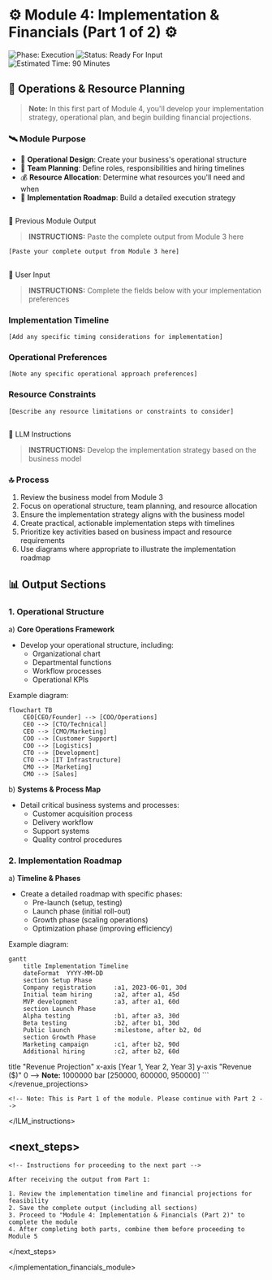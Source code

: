 # ⚙️ Module 4: Implementation & Financials (Part 1 of 2) ⚙️

![Phase: Execution](https://img.shields.io/badge/Phase-Execution-5BCEFA?style=for-the-badge)
![Status: Ready For Input](https://img.shields.io/badge/Status-Ready_For_Input-22C55E?style=for-the-badge)
![Estimated Time: 90 Minutes](https://img.shields.io/badge/Estimated_Time-90_Minutes-F5A9B8?style=flat-square)

## 👮 Operations & Resource Planning

> **Note:** In this first part of Module 4, you'll develop your implementation strategy, operational plan, and begin building financial projections.

### 🛰️ Module Purpose

- 💼 **Operational Design**: Create your business's operational structure
- 👬 **Team Planning**: Define roles, responsibilities and hiring timelines
- 💰 **Resource Allocation**: Determine what resources you'll need and when
- 📎 **Implementation Roadmap**: Build a detailed execution strategy

## 
📂 Previous Module Output

> **INSTRUCTIONS:** Paste the complete output from Module 3 here
```
[Paste your complete output from Module 3 here]
```



## 
📝 User Input

> **INSTRUCTIONS:** Complete the fields below with your implementation preferences

### Implementation Timeline
```
[Add any specific timing considerations for implementation]
```

### Operational Preferences
```
[Note any specific operational approach preferences]
```

### Resource Constraints
```
[Describe any resource limitations or constraints to consider]
```



## 
📓 LLM Instructions

> **INSTRUCTIONS:** Develop the implementation strategy based on the business model

### 🔝 Process

1. Review the business model from Module 3
2. Focus on operational structure, team planning, and resource allocation
3. Ensure the implementation strategy aligns with the business model
4. Create practical, actionable implementation steps with timelines
5. Prioritize key activities based on business impact and resource requirements
6. Use diagrams where appropriate to illustrate the implementation roadmap



## 📊 Output Sections

### 1. Operational Structure

a) **Core Operations Framework**
   - Develop your operational structure, including:
     - Organizational chart
     - Departmental functions
     - Workflow processes
     - Operational KPIs
   
   Example diagram:
   ```mermaid
   flowchart TB
       CEO[CEO/Founder] --> [COO/Operations]  
       CEO --> [CTO/Technical]  
       CEO --> [CMO/Marketing]  
       COO --> [Customer Support]  
       COO --> [Logistics]  
       CTO --> [Development]  
       CTO --> [IT Infrastructure]  
       CMO --> [Marketing] 
       CMO --> [Sales]  
   ```

b) **Systems & Process Map**
   - Detail critical business systems and processes:
     - Customer acquisition process
     - Delivery workflow
     - Support systems
     - Quality control procedures

### 2. Implementation Roadmap

a) **Timeline & Phases**
   - Create a detailed roadmap with specific phases:
     - Pre-launch (setup, testing)
     - Launch phase (initial roll-out)
     - Growth phase (scaling operations)
     - Optimization phase (improving efficiency)

   Example diagram:
   ```mermaid
   gantt
       title Implementation Timeline
       dateFormat  YYYY-MM-DD
       section Setup Phase
       Company registration     :a1, 2023-06-01, 30d
       Initial team hiring      :a2, after a1, 45d
       MVP development          :a3, after a1, 60d
       section Launch Phase
       Alpha testing            :b1, after a3, 30d
       Beta testing             :b2, after b1, 30d
       Public launch            :milestone, after b2, 0d
       section Growth Phase
       Marketing campaign       :c1, after b2, 90d
       Additional hiring        :c2, after b2, 60d
   ```

title "Revenue Projection"
                x-axis [Year 1, Year 2, Year 3]
                y-axis "Revenue ($)" 0 --> **Note:** 1000000
                bar [250000, 600000, 950000]
            ```
        </revenue_projections>

    <!-- Note: This is Part 1 of the module. Please continue with Part 2 -->
</lLM_instructions>

## <next_steps>
    <!-- Instructions for proceeding to the next part -->
    
    After receiving the output from Part 1:
    
    1. Review the implementation timeline and financial projections for feasibility
    2. Save the complete output (including all sections)
    3. Proceed to "Module 4: Implementation & Financials (Part 2)" to complete the module
    4. After completing both parts, combine them before proceeding to Module 5
</next_steps>

</implementation_financials_module>
